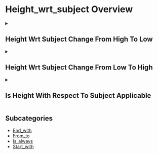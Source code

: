 # Height_wrt_subject Overview

<details>
<summary><h2>Height Wrt Subject Change From High To Low</h2></summary>


<h3>🔵 Label Name:</h3>
<code>height_wrt_subject_change_from_high_to_low</code>


<h3>📖 Definition:</h3>
Does the camera height decrease noticeably in relation to the subject?

<details>
<summary><h4> Question (Definition)</h4></summary>

</details>

<details>
<summary><h4> Alternative Question</h4></summary>

- Does the camera move downward relative to the subject?

- Is there a descent in camera position compared to subject?

- Does the vertical angle decrease relative to the subject?

- Is there a lowering of camera height versus subject?

- Does the shot transition from high to low angle?

- Is there a downward shift in camera position?

- Does the camera perspective lower relative to subject?

- Is there a decrease in vertical camera position?

</details>

<details>
<summary><h4> Prompt (Definition)</h4></summary>

- A shot where the camera height decreases notably in relation to the subject.

</details>

<details>
<summary><h4> Alternative Prompt</h4></summary>

- A video showing downward camera movement.

- A shot with decreasing vertical angle.

- A video transitioning to lower position.

- A shot featuring camera descent.

- A video with lowering perspective.

- A shot showing downward transition.

- A video with decreasing camera height.

- A shot moving to lower position.

</details>

<h4>🟢 Positive:</h4>
<code>self.cam_setup.height_wrt_subject_change_from_high_to_low is True</code>

<h4>🔴 Negative:</h4>
<code>self.cam_setup.height_wrt_subject_change_from_high_to_low is False</code>

</details>

<details>
<summary><h2>Height Wrt Subject Change From Low To High</h2></summary>


<h3>🔵 Label Name:</h3>
<code>height_wrt_subject_change_from_low_to_high</code>


<h3>📖 Definition:</h3>
Does the camera height increase noticeably in relation to the subject?

<details>
<summary><h4> Question (Definition)</h4></summary>

</details>

<details>
<summary><h4> Alternative Question</h4></summary>

- Does the camera move upward relative to the subject?

- Is there an ascent in camera position compared to subject?

- Does the vertical angle increase relative to the subject?

- Is there a raising of camera height versus subject?

- Does the shot transition from low to high angle?

- Is there an upward shift in camera position?

- Does the camera perspective rise relative to subject?

- Is there an increase in vertical camera position?

</details>

<details>
<summary><h4> Prompt (Definition)</h4></summary>

- A shot where the camera height increases notably in relation to the subject.

</details>

<details>
<summary><h4> Alternative Prompt</h4></summary>

- A video showing upward camera movement.

- A shot with increasing vertical angle.

- A video transitioning to higher position.

- A shot featuring camera ascent.

- A video with rising perspective.

- A shot showing upward transition.

- A video with increasing camera height.

- A shot moving to higher position.

</details>

<h4>🟢 Positive:</h4>
<code>self.cam_setup.height_wrt_subject_change_from_low_to_high is True</code>

<h4>🔴 Negative:</h4>
<code>self.cam_setup.height_wrt_subject_change_from_low_to_high is False</code>

</details>

<details>
<summary><h2>Is Height With Respect To Subject Applicable</h2></summary>


<h3>🔵 Label Name:</h3>
<code>is_height_wrt_subject_applicable</code>


<h3>📖 Definition:</h3>
Can the camera height relative to subject be classified?

<details>
<summary><h4> Question (Definition)</h4></summary>

</details>

<details>
<summary><h4> Alternative Question</h4></summary>

- Is it possible to determine the camera's position relative to the subject?

- Can we assess the vertical relationship between camera and subject?

- Is the camera's height relative to subject measurable?

- Can we classify the vertical angle to the subject?

- Is it feasible to determine camera-to-subject height?

- Can the vertical positioning relative to subject be assessed?

- Is the camera-subject height relationship clear enough to classify?

</details>

<details>
<summary><h4> Prompt (Definition)</h4></summary>

- A shot where the camera height relative to the subject can be meaningfully classified.

</details>

<details>
<summary><h4> Alternative Prompt</h4></summary>

- A video with classifiable camera-subject height relationship.

- A shot with clear vertical camera positioning.

- A video where subject-relative height is apparent.

- A shot showing definable camera-to-subject angle.

- A video with measurable vertical camera position.

- A shot displaying clear height relationship.

- A video with assessable camera elevation.

- A shot with determinable vertical positioning.

</details>

<h4>🟢 Positive:</h4>
<code>self.cam_setup.is_height_wrt_subject_applicable is True</code>

<h4>🔴 Negative:</h4>
<code>self.cam_setup.is_height_wrt_subject_applicable is False</code>

</details>


## Subcategories

- [End_with](./end_with/index.md)
- [From_to](./from_to/index.md)
- [Is_always](./is_always/index.md)
- [Start_with](./start_with/index.md)